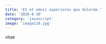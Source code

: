 ```yaml
---
title: 'Et et omnis asperiores quo dolorem.'
date: '2020-8-30'
category: 'javascript'
image: 'image118.jpg'
---
```


vitae
